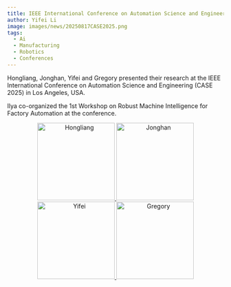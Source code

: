 ```yaml
---
title: IEEE International Conference on Automation Science and Engineering (CASE 2025)
author: Yifei Li
image: images/news/20250817CASE2025.png
tags:
  - Ai
  - Manufacturing
  - Robotics
  - Conferences
---
```


Hongliang, Jonghan, Yifei and Gregory presented their research at the IEEE International Conference on Automation Science and Engineering (CASE 2025) in Los Angeles, USA. 

Ilya co-organized the 1st Workshop on Robust Machine Intelligence for Factory Automation at the conference.


<p align="center">
  <a href="{{ '/members/101_hongliang-li.html' | relative_url }}">
    <img src="{{ '/images/news/20250817Hongliang_CASE2025.png' | relative_url }}" alt="Hongliang" width="180">
  </a>
  <a href="{{ '/members/103_jonghan-lim.html' | relative_url }}">
    <img src="{{ '/images/news/20250817Jonghan_CASE2025.png' | relative_url }}" alt="Jonghan" width="180">
  </a>
  <a href="{{ '/members/104_yifei-li.html' | relative_url }}">
    <img src="{{ '/images/news/20250817Yifei_CASE2025.png' | relative_url }}" alt="Yifei" width="180">
  </a>
  <a href="{{ '/members/104_yifei-li.html' | relative_url }}">
    <img src="{{ '/images/news/20250817Gregory_CASE2025.png' | relative_url }}" alt="Gregory" width="180">
  </a>
</p>